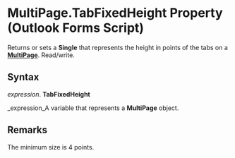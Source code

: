 
# MultiPage.TabFixedHeight Property (Outlook Forms Script)

Returns or sets a  **Single** that represents the height in points of the tabs on a **[MultiPage](ac0fa233-81fe-8a34-4113-6907c6d8f7e2.md)**. Read/write.


## Syntax

 _expression_. **TabFixedHeight**

 _expression_A variable that represents a  **MultiPage** object.


## Remarks

The minimum size is 4 points.

